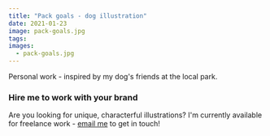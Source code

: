```yaml
---
title: "Pack goals - dog illustration"
date: 2021-01-23
image: pack-goals.jpg
tags:
images:
  - pack-goals.jpg
---
```


Personal work - inspired by my dog's friends at the local park.

### Hire me to work with your brand
Are you looking for unique, characterful illustrations? I'm currently available for freelance work - [email me](mailto:vicky@vickyhughes.co.uk) to get in touch!
